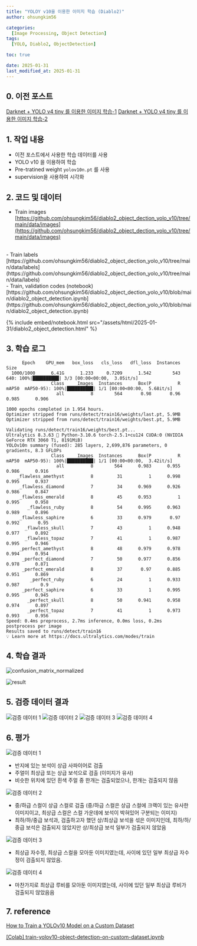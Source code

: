 ```yaml
---
title: "YOLOY v10을 이용한 이미지 학습 (Diablo2)"
author: ohsungkim56

categories:
  [Image Processing, Object Detection]
tags:
  [YOLO, Diablo2, ObjectDetection]

toc: true

date: 2025-01-31
last_modified_at: 2025-01-31
---
```


## 0. 이전 포스트
[Darknet + YOLO v4 tiny 를 이용한 이미지 학습-1](https://ohsungkim56.github.io/posts/Darknet-+-YOLO-v4-tiny-%EB%A5%BC-%EC%9D%B4%EC%9A%A9%ED%95%9C-%EC%9D%B4%EB%AF%B8%EC%A7%80-%ED%95%99%EC%8A%B5-1/)
[Darknet + YOLO v4 tiny 를 이용한 이미지 학습-2](https://ohsungkim56.github.io/posts/Darknet-+-YOLO-v4-tiny-%EB%A5%BC-%EC%9D%B4%EC%9A%A9%ED%95%9C-%EC%9D%B4%EB%AF%B8%EC%A7%80-%ED%95%99%EC%8A%B5-2/)


## 1. 작업 내용

- 이전 포스트에서 사용한 학습 데이터를 사용
- YOLO v10 을 이용하여 학습
- Pre-tratined weight `yolov10n.pt` 를 사용 
- supervision을 사용하여 시각화

## 2. 코드 및 데이터

- Train images
[https://github.com/ohsungkim56/diablo2_object_dection_yolo_v10/tree/main/data/images](https://github.com/ohsungkim56/diablo2_object_dection_yolo_v10/tree/main/data/images)
<br/>
- Train labels
[https://github.com/ohsungkim56/diablo2_object_dection_yolo_v10/tree/main/data/labels](https://github.com/ohsungkim56/diablo2_object_dection_yolo_v10/tree/main/data/labels)
<br/>
- Train, validation codes (notebook)
[https://github.com/ohsungkim56/diablo2_object_dection_yolo_v10/blob/main/diablo2_object_detection.ipynb](https://github.com/ohsungkim56/diablo2_object_dection_yolo_v10/blob/main/diablo2_object_detection.ipynb)

{% include embed/notebook.html src="/assets/html/2025-01-31/diablo2_object_detection.html" %}

## 3. 학습 로그

```shell
      Epoch    GPU_mem   box_loss   cls_loss   dfl_loss  Instances       Size
  1000/1000      6.41G      1.233     0.7209      1.542        543        640: 100%|██████████| 3/3 [00:00<00:00,  3.05it/s]
                 Class     Images  Instances      Box(P          R      mAP50  mAP50-95): 100%|██████████| 1/1 [00:00<00:00,  5.68it/s]
                   all          8        564       0.98       0.96      0.985      0.906

1000 epochs completed in 1.954 hours.
Optimizer stripped from runs/detect/train16/weights/last.pt, 5.9MB
Optimizer stripped from runs/detect/train16/weights/best.pt, 5.9MB

Validating runs/detect/train16/weights/best.pt...
Ultralytics 8.3.63 🚀 Python-3.10.6 torch-2.5.1+cu124 CUDA:0 (NVIDIA GeForce RTX 3060 Ti, 8191MiB)
YOLOv10n summary (fused): 285 layers, 2,699,876 parameters, 0 gradients, 8.3 GFLOPs
                 Class     Images  Instances      Box(P          R      mAP50  mAP50-95): 100%|██████████| 1/1 [00:00<00:00,  3.42it/s]
                   all          8        564      0.983      0.955      0.986      0.916
    _flawless_amethyst          8         31          1      0.998      0.995      0.937
     _flawless_diamond          7         34      0.969      0.926      0.986      0.847
     _flawless_emerald          8         45      0.953          1      0.995      0.958
        _flawless_ruby          8         54      0.995      0.963      0.989      0.896
     _flawless_saphire          6         33      0.979       0.97      0.992       0.95
       _flawless_skull          7         43          1      0.948      0.977      0.892
       _flawless_topaz          7         41          1      0.987      0.995      0.946
     _perfect_amethyst          8         48      0.979      0.978      0.994      0.954
      _perfect_diamond          7         50      0.977      0.856      0.978      0.871
      _perfect_emerald          8         37       0.97      0.885      0.951      0.869
         _perfect_ruby          6         24          1      0.933      0.987        0.9
      _perfect_saphire          6         33          1      0.995      0.995      0.945
        _perfect_skull          8         50      0.941      0.958      0.974      0.897
        _perfect_topaz          7         41          1      0.973      0.993      0.956
Speed: 0.4ms preprocess, 2.7ms inference, 0.0ms loss, 0.2ms postprocess per image
Results saved to runs/detect/train16
💡 Learn more at https://docs.ultralytics.com/modes/train
```
## 4. 학습 결과
![confusion_matrix_normalized](/img/2025-01-31/train_confusion_matrix_normalized.png)

![result](/img/2025-01-31/train_result.png)

## 5. 검증 데이터 결과

![검증 데이터 1](/img/2025-01-31/yolo_v10_validation_1.png)
![검증 데이터 2](/img/2025-01-31/yolo_v10_validation_2.png)
![검증 데이터 3](/img/2025-01-31/yolo_v10_validation_3.png)
![검증 데이터 4](/img/2025-01-31/yolo_v10_validation_4.png)

## 6. 평가
![검증 데이터 1](/img/2025-01-31/yolo_v10_validation_5.png)
- 반지에 있는 보석이 상급 사파이어로 검출
- 주얼이 최상급 또는 상급 보석으로 검출 (이미지가 유사)
- 비슷한 위치에 있던 흰색 주얼 중 한개는 검출되었으나, 한개는 검출되지 않음

![검증 데이터 2](/img/2025-01-31/yolo_v10_validation_6.png)
- 중/하급 스컬이 상급 스컬로 검출 (중/하급 스컬은 상급 스컬에 크랙이 있는 유사한 이미지이고, 최상급 스컬은 스컬 가운데에 보석이 박혀있어 구분되는 이미지) 
- 최하/하/중급 보석과, 검출하고자 했던 상/최상급 보석을 섞은 이미지인데, 최하/하/중급 보석은 검출되지 않았지만 상/최상급 보석 일부가 검출되지 않았음

![검증 데이터 3](/img/2025-01-31/yolo_v10_validation_7.png)
- 최상급 자수정, 최상급 스컬을 모아둔 이미지였는데, 사이에 있던 일부 최상급 자수정이 검출되지 않았음. 

![검증 데이터 4](/img/2025-01-31/yolo_v10_validation_8.png)
- 마찬가지로 최상급 루비를 모아둔 이미지였는데, 사이에 있던 일부 최상급 루비가 검출되지 않았음음

## 7. reference

[How to Train a YOLOv10 Model on a Custom Dataset](https://blog.roboflow.com/yolov10-how-to-train)

[[Colab] train-yolov10-object-detection-on-custom-dataset.ipynb](https://colab.research.google.com/github/roboflow/notebooks/blob/main/notebooks/train-yolov10-object-detection-on-custom-dataset.ipynb?ref=blog.roboflow.com)
